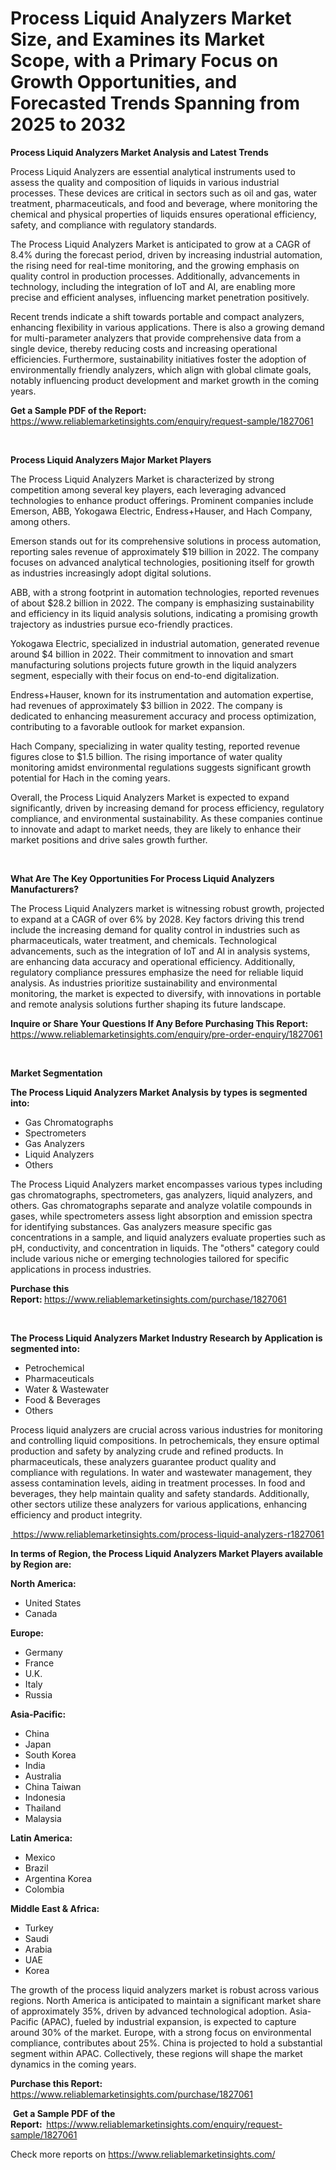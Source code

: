 <p><h1>Process Liquid Analyzers Market Size, and Examines its Market Scope, with a Primary Focus on Growth Opportunities, and Forecasted Trends Spanning from 2025 to 2032</h1></p><p><strong>Process Liquid Analyzers Market Analysis and Latest Trends</strong></p>
<p><p>Process Liquid Analyzers are essential analytical instruments used to assess the quality and composition of liquids in various industrial processes. These devices are critical in sectors such as oil and gas, water treatment, pharmaceuticals, and food and beverage, where monitoring the chemical and physical properties of liquids ensures operational efficiency, safety, and compliance with regulatory standards. </p><p>The Process Liquid Analyzers Market is anticipated to grow at a CAGR of 8.4% during the forecast period, driven by increasing industrial automation, the rising need for real-time monitoring, and the growing emphasis on quality control in production processes. Additionally, advancements in technology, including the integration of IoT and AI, are enabling more precise and efficient analyses, influencing market penetration positively. </p><p>Recent trends indicate a shift towards portable and compact analyzers, enhancing flexibility in various applications. There is also a growing demand for multi-parameter analyzers that provide comprehensive data from a single device, thereby reducing costs and increasing operational efficiencies. Furthermore, sustainability initiatives foster the adoption of environmentally friendly analyzers, which align with global climate goals, notably influencing product development and market growth in the coming years.</p></p>
<p><strong>Get a Sample PDF of the Report:&nbsp;</strong> <a href="https://www.reliablemarketinsights.com/enquiry/request-sample/1827061?utm_campaign=2327&utm_medium=2&utm_source=Github&utm_content=ia&utm_term=28022025&utm_id=process-liquid-analyzers">https://www.reliablemarketinsights.com/enquiry/request-sample/1827061</a></p>
<p>&nbsp;</p>
<p><strong>Process Liquid Analyzers Major Market Players</strong></p>
<p><p>The Process Liquid Analyzers Market is characterized by strong competition among several key players, each leveraging advanced technologies to enhance product offerings. Prominent companies include Emerson, ABB, Yokogawa Electric, Endress+Hauser, and Hach Company, among others.</p><p>Emerson stands out for its comprehensive solutions in process automation, reporting sales revenue of approximately $19 billion in 2022. The company focuses on advanced analytical technologies, positioning itself for growth as industries increasingly adopt digital solutions.</p><p>ABB, with a strong footprint in automation technologies, reported revenues of about $28.2 billion in 2022. The company is emphasizing sustainability and efficiency in its liquid analysis solutions, indicating a promising growth trajectory as industries pursue eco-friendly practices.</p><p>Yokogawa Electric, specialized in industrial automation, generated revenue around $4 billion in 2022. Their commitment to innovation and smart manufacturing solutions projects future growth in the liquid analyzers segment, especially with their focus on end-to-end digitalization.</p><p>Endress+Hauser, known for its instrumentation and automation expertise, had revenues of approximately $3 billion in 2022. The company is dedicated to enhancing measurement accuracy and process optimization, contributing to a favorable outlook for market expansion.</p><p>Hach Company, specializing in water quality testing, reported revenue figures close to $1.5 billion. The rising importance of water quality monitoring amidst environmental regulations suggests significant growth potential for Hach in the coming years.</p><p>Overall, the Process Liquid Analyzers Market is expected to expand significantly, driven by increasing demand for process efficiency, regulatory compliance, and environmental sustainability. As these companies continue to innovate and adapt to market needs, they are likely to enhance their market positions and drive sales growth further.</p></p>
<p>&nbsp;</p>
<p><strong>What Are The Key Opportunities For Process Liquid Analyzers Manufacturers?</strong></p>
<p><p>The Process Liquid Analyzers market is witnessing robust growth, projected to expand at a CAGR of over 6% by 2028. Key factors driving this trend include the increasing demand for quality control in industries such as pharmaceuticals, water treatment, and chemicals. Technological advancements, such as the integration of IoT and AI in analysis systems, are enhancing data accuracy and operational efficiency. Additionally, regulatory compliance pressures emphasize the need for reliable liquid analysis. As industries prioritize sustainability and environmental monitoring, the market is expected to diversify, with innovations in portable and remote analysis solutions further shaping its future landscape.</p></p>
<p><strong>Inquire or Share Your Questions If Any Before Purchasing This Report:</strong> <a href="https://www.reliablemarketinsights.com/enquiry/pre-order-enquiry/1827061?utm_campaign=2327&utm_medium=2&utm_source=Github&utm_content=ia&utm_term=28022025&utm_id=process-liquid-analyzers">https://www.reliablemarketinsights.com/enquiry/pre-order-enquiry/1827061</a></p>
<p>&nbsp;</p>
<p><strong>Market Segmentation</strong></p>
<p><strong>The Process Liquid Analyzers Market Analysis by types is segmented into:</strong></p>
<p><ul><li>Gas Chromatographs</li><li>Spectrometers</li><li>Gas Analyzers</li><li>Liquid Analyzers</li><li>Others</li></ul></p>
<p><p>The Process Liquid Analyzers market encompasses various types including gas chromatographs, spectrometers, gas analyzers, liquid analyzers, and others. Gas chromatographs separate and analyze volatile compounds in gases, while spectrometers assess light absorption and emission spectra for identifying substances. Gas analyzers measure specific gas concentrations in a sample, and liquid analyzers evaluate properties such as pH, conductivity, and concentration in liquids. The "others" category could include various niche or emerging technologies tailored for specific applications in process industries.</p></p>
<p><strong>Purchase this Report:&nbsp;</strong><a href="https://www.reliablemarketinsights.com/purchase/1827061?utm_campaign=2327&utm_medium=2&utm_source=Github&utm_content=ia&utm_term=28022025&utm_id=process-liquid-analyzers">https://www.reliablemarketinsights.com/purchase/1827061</a></p>
<p>&nbsp;</p>
<p><strong>The Process Liquid Analyzers Market Industry Research by Application is segmented into:</strong></p>
<p><ul><li>Petrochemical</li><li>Pharmaceuticals</li><li>Water & Wastewater</li><li>Food & Beverages</li><li>Others</li></ul></p>
<p><p>Process liquid analyzers are crucial across various industries for monitoring and controlling liquid compositions. In petrochemicals, they ensure optimal production and safety by analyzing crude and refined products. In pharmaceuticals, these analyzers guarantee product quality and compliance with regulations. In water and wastewater management, they assess contamination levels, aiding in treatment processes. In food and beverages, they help maintain quality and safety standards. Additionally, other sectors utilize these analyzers for various applications, enhancing efficiency and product integrity.</p></p>
<p><a href="https://www.reliablemarketinsights.com/process-liquid-analyzers-r1827061?utm_campaign=2327&utm_medium=2&utm_source=Github&utm_content=ia&utm_term=28022025&utm_id=process-liquid-analyzers">&nbsp;https://www.reliablemarketinsights.com/process-liquid-analyzers-r1827061</a></p>
<p><strong>In terms of Region, the Process Liquid Analyzers Market Players available by Region are:</strong></p>
<p>
    <p> <strong> North America: </strong>
        <ul>
            <li>United States</li>
            <li>Canada</li>
        </ul>
        </p> 
    <p> <strong> Europe: </strong>
        <ul>
            <li>Germany</li>
            <li>France</li>
            <li>U.K.</li>
            <li>Italy</li>
            <li>Russia</li>
        </ul>
        </p> 
    <p> <strong> Asia-Pacific: </strong>
        <ul>
            <li>China</li>
            <li>Japan</li>
            <li>South Korea</li>
            <li>India</li>
            <li>Australia</li>
            <li>China Taiwan</li>
            <li>Indonesia</li>
            <li>Thailand</li>
            <li>Malaysia</li>
        </ul>
        </p> 
    <p> <strong> Latin America: </strong>
        <ul>
            <li>Mexico</li>
            <li>Brazil</li>
            <li>Argentina Korea</li>
            <li>Colombia</li>
        </ul>
        </p> 
    <p> <strong> Middle East & Africa: </strong>
        <ul>
            <li>Turkey</li>
            <li>Saudi</li>
            <li>Arabia</li>
            <li>UAE</li>
            <li>Korea</li>
        </ul>
    </p>
    </p>
<p><p>The growth of the process liquid analyzers market is robust across various regions. North America is anticipated to maintain a significant market share of approximately 35%, driven by advanced technological adoption. Asia-Pacific (APAC), fueled by industrial expansion, is expected to capture around 30% of the market. Europe, with a strong focus on environmental compliance, contributes about 25%. China is projected to hold a substantial segment within APAC. Collectively, these regions will shape the market dynamics in the coming years.</p></p>
<p><strong>Purchase this Report: </strong><a href="https://www.reliablemarketinsights.com/purchase/1827061?utm_campaign=2327&utm_medium=2&utm_source=Github&utm_content=ia&utm_term=28022025&utm_id=process-liquid-analyzers">https://www.reliablemarketinsights.com/purchase/1827061</a></p>
<p>&nbsp;<strong>Get a Sample PDF of the Report:&nbsp;&nbsp;</strong><a href="https://www.reliablemarketinsights.com/enquiry/request-sample/1827061?utm_campaign=2327&utm_medium=2&utm_source=Github&utm_content=ia&utm_term=28022025&utm_id=process-liquid-analyzers">https://www.reliablemarketinsights.com/enquiry/request-sample/1827061</a></p>
<p><strong></strong></p>
<p>Check more reports on <a href="https://www.reliablemarketinsights.com/?utm_campaign=2327&utm_medium=2&utm_source=Github&utm_content=ia&utm_term=28022025&utm_id=process-liquid-analyzers">https://www.reliablemarketinsights.com/</a></p>